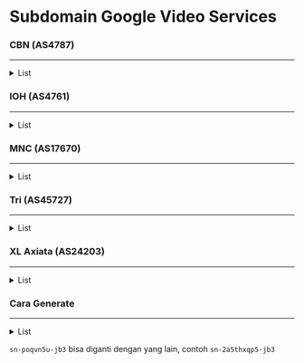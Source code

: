 # Subdomain Google Video Services

### CBN (AS4787)

<hr>

<details>
    <summary>List</summary>
    <!-- have to be followed by an empty line! -->

	rr1.sn-jcopn2-jb36.googlevideo.com. 202.158.60.140
	rr1.sn-jcopn2-jb3l.googlevideo.com. 202.158.57.76
	rr1.sn-jcopn2-jb3s.googlevideo.com. 202.158.59.12
	rr1.sn-jcopn2-jb3z.googlevideo.com. 202.158.59.204
	rr2.sn-jcopn2-jb36.googlevideo.com. 202.158.60.141
	rr2.sn-jcopn2-jb3l.googlevideo.com. 202.158.57.77
	rr2.sn-jcopn2-jb3s.googlevideo.com. 202.158.59.13
	rr2.sn-jcopn2-jb3z.googlevideo.com. 202.158.59.205
	rr3.sn-jcopn2-jb36.googlevideo.com. 202.158.60.142
	rr3.sn-jcopn2-jb3l.googlevideo.com. 202.158.57.78
	rr3.sn-jcopn2-jb3s.googlevideo.com. 202.158.59.14
	rr3.sn-jcopn2-jb3z.googlevideo.com. 202.158.59.206
	rr4.sn-jcopn2-jb36.googlevideo.com. 202.158.60.143
	rr4.sn-jcopn2-jb3l.googlevideo.com. 202.158.57.79
	rr4.sn-jcopn2-jb3s.googlevideo.com. 202.158.59.15
	rr4.sn-jcopn2-jb3z.googlevideo.com. 202.158.59.207
	rr5.sn-jcopn2-jb36.googlevideo.com. 202.158.60.144
	rr5.sn-jcopn2-jb3l.googlevideo.com. 202.158.57.80
	rr5.sn-jcopn2-jb3s.googlevideo.com. 202.158.59.16
	rr5.sn-jcopn2-jb3z.googlevideo.com. 202.158.59.208
	rr6.sn-jcopn2-jb36.googlevideo.com. 202.158.60.145
	rr6.sn-jcopn2-jb3l.googlevideo.com. 202.158.57.81
	rr6.sn-jcopn2-jb3s.googlevideo.com. 202.158.59.17
	rr6.sn-jcopn2-jb3z.googlevideo.com. 202.158.59.209
	rr7.sn-jcopn2-jb36.googlevideo.com. 202.158.60.146
	rr7.sn-jcopn2-jb3l.googlevideo.com. 202.158.57.82
	rr7.sn-jcopn2-jb3s.googlevideo.com. 202.158.59.18
	rr7.sn-jcopn2-jb3z.googlevideo.com. 202.158.59.210
	rr8.sn-jcopn2-jb36.googlevideo.com. 202.158.60.147
	rr8.sn-jcopn2-jb3l.googlevideo.com. 202.158.57.83
	rr8.sn-jcopn2-jb3s.googlevideo.com. 202.158.59.19
	rr8.sn-jcopn2-jb3z.googlevideo.com. 202.158.59.211
</details>

### IOH (AS4761)

<hr>

<details>
    <summary>List</summary>
    <!-- have to be followed by an empty line! -->

    rr1.sn-poqvn5u-jb36.googlevideo.com. 114.4.7.12
    rr1.sn-poqvn5u-jb3d.googlevideo.com. 114.4.160.12
    rr1.sn-poqvn5u-jb3k.googlevideo.com. 114.4.169.236
    rr1.sn-poqvn5u-jb3r.googlevideo.com. 114.5.10.76
    rr1.sn-poqvn5u-jb3y.googlevideo.com. 114.10.0.108
    rr2.sn-poqvn5u-jb36.googlevideo.com. 114.4.7.13
    rr2.sn-poqvn5u-jb3d.googlevideo.com. 114.4.160.13
    rr2.sn-poqvn5u-jb3k.googlevideo.com. 114.4.169.237
    rr2.sn-poqvn5u-jb3r.googlevideo.com. 114.5.10.77
    rr2.sn-poqvn5u-jb3y.googlevideo.com. 114.10.0.109
    rr3.sn-poqvn5u-jb36.googlevideo.com. 114.4.7.14
    rr3.sn-poqvn5u-jb3d.googlevideo.com. 114.4.160.14
    rr3.sn-poqvn5u-jb3k.googlevideo.com. 114.4.169.238
    rr3.sn-poqvn5u-jb3r.googlevideo.com. 114.5.10.78
    rr3.sn-poqvn5u-jb3y.googlevideo.com. 114.10.0.110
    rr4.sn-poqvn5u-jb36.googlevideo.com. 114.4.7.15
    rr4.sn-poqvn5u-jb3d.googlevideo.com. 114.4.160.15
    rr4.sn-poqvn5u-jb3k.googlevideo.com. 114.4.169.239
    rr4.sn-poqvn5u-jb3r.googlevideo.com. 114.5.10.79
    rr4.sn-poqvn5u-jb3y.googlevideo.com. 114.10.0.111
    rr5.sn-poqvn5u-jb36.googlevideo.com. 114.4.7.16
    rr5.sn-poqvn5u-jb3d.googlevideo.com. 114.4.160.16
    rr5.sn-poqvn5u-jb3k.googlevideo.com. 114.4.169.240
    rr5.sn-poqvn5u-jb3r.googlevideo.com. 114.5.10.80
    rr5.sn-poqvn5u-jb3y.googlevideo.com. 114.10.0.112
    rr6.sn-poqvn5u-jb36.googlevideo.com. 114.4.7.17
    rr6.sn-poqvn5u-jb3d.googlevideo.com. 114.4.160.17
    rr6.sn-poqvn5u-jb3k.googlevideo.com. 114.4.169.241
    rr6.sn-poqvn5u-jb3r.googlevideo.com. 114.5.10.81
    rr6.sn-poqvn5u-jb3y.googlevideo.com. 114.10.0.113
    rr7.sn-poqvn5u-jb36.googlevideo.com. 114.4.7.18
    rr7.sn-poqvn5u-jb3d.googlevideo.com. 114.4.160.18
    rr7.sn-poqvn5u-jb3k.googlevideo.com. 114.4.169.242
    rr7.sn-poqvn5u-jb3r.googlevideo.com. 114.5.10.82
    rr7.sn-poqvn5u-jb3y.googlevideo.com. 114.10.0.114
    rr8.sn-poqvn5u-jb36.googlevideo.com. 114.4.7.19
    rr8.sn-poqvn5u-jb3d.googlevideo.com. 114.4.160.19
    rr8.sn-poqvn5u-jb3k.googlevideo.com. 114.4.169.243
    rr8.sn-poqvn5u-jb3r.googlevideo.com. 114.5.10.83
    rr8.sn-poqvn5u-jb3y.googlevideo.com. 114.10.0.115
</details>

### MNC (AS17670)

<hr>

<details>
    <summary>List</summary>
    <!-- have to be followed by an empty line! -->

    rr1.sn-2a5thxqp5-jb36.googlevideo.com. 110.50.80.204
    rr1.sn-2a5thxqp5-jb3l.googlevideo.com. 110.50.81.204
    rr1.sn-2a5thxqp5-jb3s.googlevideo.com. 110.50.80.140
    rr1.sn-2a5thxqp5-jb3z.googlevideo.com. 110.50.80.76
    rr2.sn-2a5thxqp5-jb36.googlevideo.com. 110.50.80.205
    rr2.sn-2a5thxqp5-jb3l.googlevideo.com. 110.50.81.205
    rr2.sn-2a5thxqp5-jb3s.googlevideo.com. 110.50.80.141
    rr2.sn-2a5thxqp5-jb3z.googlevideo.com. 110.50.80.77
    rr3.sn-2a5thxqp5-jb36.googlevideo.com. 110.50.80.206
    rr3.sn-2a5thxqp5-jb3l.googlevideo.com. 110.50.81.206
    rr3.sn-2a5thxqp5-jb3s.googlevideo.com. 110.50.80.142
    rr3.sn-2a5thxqp5-jb3z.googlevideo.com. 110.50.80.78
    rr4.sn-2a5thxqp5-jb36.googlevideo.com. 110.50.80.207
    rr4.sn-2a5thxqp5-jb3l.googlevideo.com. 110.50.81.207
    rr4.sn-2a5thxqp5-jb3s.googlevideo.com. 110.50.80.143
    rr4.sn-2a5thxqp5-jb3z.googlevideo.com. 110.50.80.79
    rr5.sn-2a5thxqp5-jb36.googlevideo.com. 110.50.80.208
    rr5.sn-2a5thxqp5-jb3l.googlevideo.com. 110.50.81.208
    rr5.sn-2a5thxqp5-jb3s.googlevideo.com. 110.50.80.144
    rr5.sn-2a5thxqp5-jb3z.googlevideo.com. 110.50.80.80
    rr6.sn-2a5thxqp5-jb36.googlevideo.com. 110.50.80.209
    rr6.sn-2a5thxqp5-jb3l.googlevideo.com. 110.50.81.209
    rr6.sn-2a5thxqp5-jb3s.googlevideo.com. 110.50.80.145
    rr6.sn-2a5thxqp5-jb3z.googlevideo.com. 110.50.80.81
    rr7.sn-2a5thxqp5-jb36.googlevideo.com. 110.50.80.210
    rr7.sn-2a5thxqp5-jb3l.googlevideo.com. 110.50.81.210
    rr7.sn-2a5thxqp5-jb3s.googlevideo.com. 110.50.80.146
    rr7.sn-2a5thxqp5-jb3z.googlevideo.com. 110.50.80.82
    rr8.sn-2a5thxqp5-jb36.googlevideo.com. 110.50.80.211
    rr8.sn-2a5thxqp5-jb3l.googlevideo.com. 110.50.81.211
    rr8.sn-2a5thxqp5-jb3s.googlevideo.com. 110.50.80.147
    rr8.sn-2a5thxqp5-jb3z.googlevideo.com. 110.50.80.83
</details>

### Tri (AS45727)

<hr>

<details>
    <summary>List</summary>
    <!-- have to be followed by an empty line! -->

    rr1.sn-uigxxi0ujipnvo-jb36.googlevideo.com. 116.206.8.172
    rr1.sn-uigxxi0ujipnvo-jb3d.googlevideo.com. 116.206.13.140
    rr1.sn-uigxxi0ujipnvo-jb3k.googlevideo.com. 116.206.28.204
    rr1.sn-uigxxi0ujipnvo-jb3r.googlevideo.com. 116.206.9.204
    rr1.sn-uigxxi0ujipnvo-jb3s.googlevideo.com. 116.206.28.140
    rr1.sn-uigxxi0ujipnvo-jb3z.googlevideo.com. 116.206.29.140
    rr2.sn-uigxxi0ujipnvo-jb36.googlevideo.com. 116.206.8.173
    rr2.sn-uigxxi0ujipnvo-jb3d.googlevideo.com. 116.206.13.141
    rr2.sn-uigxxi0ujipnvo-jb3k.googlevideo.com. 116.206.28.205
    rr2.sn-uigxxi0ujipnvo-jb3r.googlevideo.com. 116.206.9.205
    rr2.sn-uigxxi0ujipnvo-jb3s.googlevideo.com. 116.206.28.141
    rr2.sn-uigxxi0ujipnvo-jb3z.googlevideo.com. 116.206.29.141
    rr3.sn-uigxxi0ujipnvo-jb36.googlevideo.com. 116.206.8.174
    rr3.sn-uigxxi0ujipnvo-jb3d.googlevideo.com. 116.206.13.142
    rr3.sn-uigxxi0ujipnvo-jb3k.googlevideo.com. 116.206.28.206
    rr3.sn-uigxxi0ujipnvo-jb3r.googlevideo.com. 116.206.9.206
    rr3.sn-uigxxi0ujipnvo-jb3s.googlevideo.com. 116.206.28.142
    rr3.sn-uigxxi0ujipnvo-jb3z.googlevideo.com. 116.206.29.142
    rr4.sn-uigxxi0ujipnvo-jb36.googlevideo.com. 116.206.8.175
    rr4.sn-uigxxi0ujipnvo-jb3d.googlevideo.com. 116.206.13.143
    rr4.sn-uigxxi0ujipnvo-jb3k.googlevideo.com. 116.206.28.207
    rr4.sn-uigxxi0ujipnvo-jb3r.googlevideo.com. 116.206.9.207
    rr4.sn-uigxxi0ujipnvo-jb3s.googlevideo.com. 116.206.28.143
    rr4.sn-uigxxi0ujipnvo-jb3z.googlevideo.com. 116.206.29.143
    rr5.sn-uigxxi0ujipnvo-jb36.googlevideo.com. 116.206.8.176
    rr5.sn-uigxxi0ujipnvo-jb3d.googlevideo.com. 116.206.13.144
    rr5.sn-uigxxi0ujipnvo-jb3k.googlevideo.com. 116.206.28.208
    rr5.sn-uigxxi0ujipnvo-jb3r.googlevideo.com. 116.206.9.208
    rr5.sn-uigxxi0ujipnvo-jb3s.googlevideo.com. 116.206.28.144
    rr5.sn-uigxxi0ujipnvo-jb3z.googlevideo.com. 116.206.29.144
    rr6.sn-uigxxi0ujipnvo-jb36.googlevideo.com. 116.206.8.177
    rr6.sn-uigxxi0ujipnvo-jb3d.googlevideo.com. 116.206.13.145
    rr6.sn-uigxxi0ujipnvo-jb3k.googlevideo.com. 116.206.28.209
    rr6.sn-uigxxi0ujipnvo-jb3r.googlevideo.com. 116.206.9.209
    rr6.sn-uigxxi0ujipnvo-jb3s.googlevideo.com. 116.206.28.145
    rr6.sn-uigxxi0ujipnvo-jb3z.googlevideo.com. 116.206.29.145
    rr7.sn-uigxxi0ujipnvo-jb36.googlevideo.com. 116.206.8.178
    rr7.sn-uigxxi0ujipnvo-jb3d.googlevideo.com. 116.206.13.146
    rr7.sn-uigxxi0ujipnvo-jb3k.googlevideo.com. 116.206.28.210
    rr7.sn-uigxxi0ujipnvo-jb3r.googlevideo.com. 116.206.9.210
    rr7.sn-uigxxi0ujipnvo-jb3s.googlevideo.com. 116.206.28.146
    rr7.sn-uigxxi0ujipnvo-jb3z.googlevideo.com. 116.206.29.146
    rr8.sn-uigxxi0ujipnvo-jb36.googlevideo.com. 116.206.8.179
    rr8.sn-uigxxi0ujipnvo-jb3d.googlevideo.com. 116.206.13.147
    rr8.sn-uigxxi0ujipnvo-jb3k.googlevideo.com. 116.206.28.211
    rr8.sn-uigxxi0ujipnvo-jb3r.googlevideo.com. 116.206.9.211
    rr8.sn-uigxxi0ujipnvo-jb3s.googlevideo.com. 116.206.28.147
    rr8.sn-uigxxi0ujipnvo-jb3z.googlevideo.com. 116.206.29.147
</details>

### XL Axiata (AS24203)

<hr>

<details>
    <summary>List</summary>
    <!-- have to be followed by an empty line! -->

	rr1.sn-xmjxajvh-wvbe.googlevideo.com. 140.213.209.76
	rr1.sn-xmjxajvh-wvbl.googlevideo.com. 112.215.101.172
	rr2.sn-xmjxajvh-wvbe.googlevideo.com. 140.213.209.77
	rr2.sn-xmjxajvh-wvbl.googlevideo.com. 112.215.101.173
	rr3.sn-xmjxajvh-wvbe.googlevideo.com. 140.213.209.78
	rr3.sn-xmjxajvh-wvbl.googlevideo.com. 112.215.101.174
	rr4.sn-xmjxajvh-wvbe.googlevideo.com. 140.213.209.79
	rr4.sn-xmjxajvh-wvbl.googlevideo.com. 112.215.101.175
	rr5.sn-xmjxajvh-wvbe.googlevideo.com. 140.213.209.80
	rr5.sn-xmjxajvh-wvbl.googlevideo.com. 112.215.101.176
	rr6.sn-xmjxajvh-wvbe.googlevideo.com. 140.213.209.81
	rr6.sn-xmjxajvh-wvbl.googlevideo.com. 112.215.101.177
	rr7.sn-xmjxajvh-wvbe.googlevideo.com. 140.213.209.82
	rr7.sn-xmjxajvh-wvbl.googlevideo.com. 112.215.101.178
	rr8.sn-xmjxajvh-wvbe.googlevideo.com. 140.213.209.83
	rr8.sn-xmjxajvh-wvbl.googlevideo.com. 112.215.101.179
</details>

### Cara Generate

<hr>

<details>
    <summary>List</summary>
    <!-- have to be followed by an empty line! -->

    for x in {0..9}; do
      for y in {0..9} {a..z}; do
        echo "rr${x}---sn-poqvn5u-jb3${y}.googlevideo.com";
      done;
    done
</details>

`sn-poqvn5u-jb3` bisa diganti dengan yang lain, contoh `sn-2a5thxqp5-jb3`

